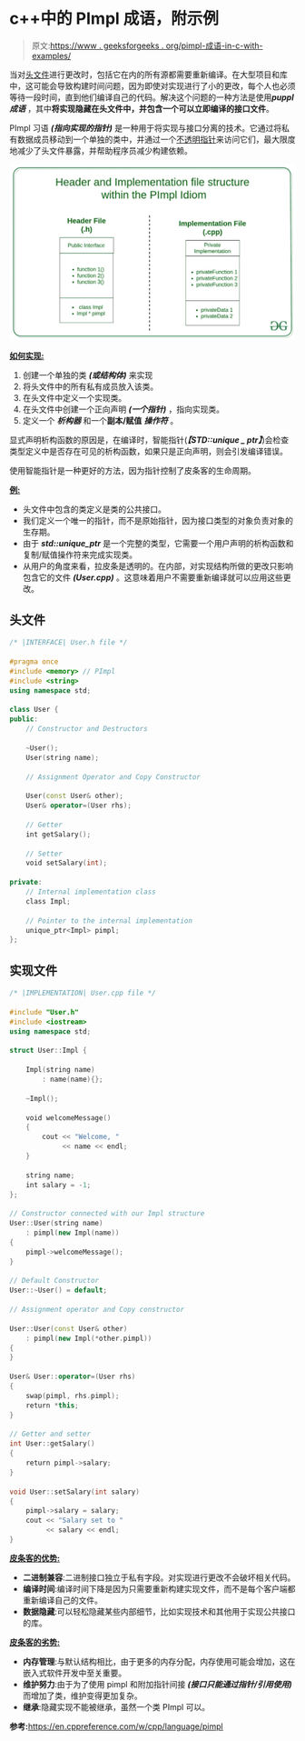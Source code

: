 # c++中的 PImpl 成语，附示例

> 原文:[https://www . geeksforgeeks . org/pimpl-成语-in-c-with-examples/](https://www.geeksforgeeks.org/pimpl-idiom-in-c-with-examples/)

当对[头文件](https://www.geeksforgeeks.org/difference-header-file-library/)进行更改时，包括它在内的所有源都需要重新编译。在大型项目和库中，这可能会导致构建时间问题，因为即使对实现进行了小的更改，每个人也必须等待一段时间，直到他们编译自己的代码。解决这个问题的一种方法是使用***puppl 成语*** ，其中**将实现隐藏在头文件中，并包含一个可以立即编译的接口文件**。

PImpl 习语 ***(指向实现的指针)*** 是一种用于将实现与接口分离的技术。它通过将私有数据成员移动到一个单独的类中，并通过一个[不透明指针](https://www.geeksforgeeks.org/opaque-pointer/)来访问它们，最大限度地减少了头文件暴露，并帮助程序员减少构建依赖。

![](img/5ddd81b93d8fc865c375b3b7ff807fa5.png)

**<u>如何实现:</u>**

1.  创建一个单独的类 ***(或结构体)*** 来实现
2.  将头文件中的所有私有成员放入该类。
3.  在头文件中定义一个实现类。
4.  在头文件中创建一个正向声明 ***(一个指针)*** ，指向实现类。
5.  定义一个 ***析构器*** 和一个**副本/赋值** ***操作符*** 。

显式声明析构函数的原因是，在编译时，智能指针(***【STD::unique _ ptr】***)会检查类型定义中是否存在可见的析构函数，如果只是正向声明，则会引发编译错误。

使用智能指针是一种更好的方法，因为指针控制了皮条客的生命周期。

**<u>例:</u>**

*   头文件中包含的类定义是类的公共接口。
*   我们定义一个唯一的指针，而不是原始指针，因为接口类型的对象负责对象的生存期。
*   由于 ***std::unique_ptr*** 是一个完整的类型，它需要一个用户声明的析构函数和复制/赋值操作符来完成实现类。
*   从用户的角度来看，拉皮条是透明的。在内部，对实现结构所做的更改只影响包含它的文件 ***(User.cpp)*** 。这意味着用户不需要重新编译就可以应用这些更改。

## 头文件

```cpp
/* |INTERFACE| User.h file */

#pragma once
#include <memory> // PImpl
#include <string>
using namespace std;

class User {
public:
    // Constructor and Destructors

    ~User();
    User(string name);

    // Assignment Operator and Copy Constructor

    User(const User& other);
    User& operator=(User rhs);

    // Getter
    int getSalary();

    // Setter
    void setSalary(int);

private:
    // Internal implementation class
    class Impl;

    // Pointer to the internal implementation
    unique_ptr<Impl> pimpl;
};
```

## 实现文件

```cpp
/* |IMPLEMENTATION| User.cpp file */

#include "User.h"
#include <iostream>
using namespace std;

struct User::Impl {

    Impl(string name)
        : name(name){};

    ~Impl();

    void welcomeMessage()
    {
        cout << "Welcome, "
             << name << endl;
    }

    string name;
    int salary = -1;
};

// Constructor connected with our Impl structure
User::User(string name)
    : pimpl(new Impl(name))
{
    pimpl->welcomeMessage();
}

// Default Constructor
User::~User() = default;

// Assignment operator and Copy constructor

User::User(const User& other)
    : pimpl(new Impl(*other.pimpl))
{
}

User& User::operator=(User rhs)
{
    swap(pimpl, rhs.pimpl);
    return *this;
}

// Getter and setter
int User::getSalary()
{
    return pimpl->salary;
}

void User::setSalary(int salary)
{
    pimpl->salary = salary;
    cout << "Salary set to "
         << salary << endl;
}
```

**<u>皮条客的优势:</u>**

*   **二进制兼容**:二进制接口独立于私有字段。对实现进行更改不会破坏相关代码。
*   **编译时间**:编译时间下降是因为只需要重新构建实现文件，而不是每个客户端都重新编译自己的文件。
*   **数据隐藏**:可以轻松隐藏某些内部细节，比如实现技术和其他用于实现公共接口的库。

**<u>皮条客的劣势:</u>**

*   **内存管理**:与默认结构相比，由于更多的内存分配，内存使用可能会增加，这在嵌入式软件开发中至关重要。
*   **维护努力**:由于为了使用 pimpl 和附加指针间接 ***(接口只能通过指针/引用使用)*** 而增加了类，维护变得更加复杂。
*   **继承**:隐藏实现不能被继承，虽然一个类 PImpl 可以。

**参考:**[<u>https://en.cppreference.com/w/cpp/language/pimpl</u>](https://en.cppreference.com/w/cpp/language/pimpl)